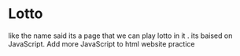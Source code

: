 # Lotto
like the name said its a page that we can play lotto in it .
its baised on JavaScript.
Add more JavaScript to html website practice
